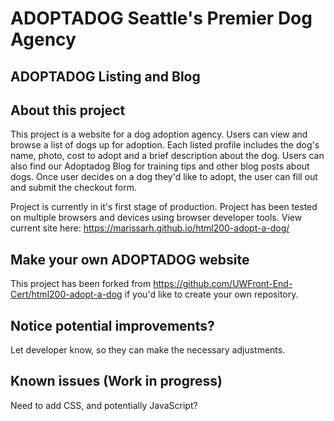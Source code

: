 # ADOPTADOG Seattle's Premier Dog Agency

## ADOPTADOG Listing and Blog

## About this project

This project is a website for a dog adoption agency. Users can view and browse a list of dogs up for adoption. Each listed profile includes the dog's name, photo, cost to adopt and a brief description about the dog. Users can also find our Adoptadog Blog for training tips and other blog posts about dogs. Once user decides on a dog they'd like to adopt, the user can fill out and submit the checkout form. 

Project is currently in it's first stage of production. Project has been tested on multiple browsers and devices using browser developer tools. View current site here: https://marissarh.github.io/html200-adopt-a-dog/ 

## Make your own ADOPTADOG website

This project has been forked from https://github.com/UWFront-End-Cert/html200-adopt-a-dog if you'd like to create your own repository. 

## Notice potential improvements?

Let developer know, so they can make the necessary adjustments.  

## Known issues (Work in progress)

Need to add CSS, and potentially JavaScript? 
